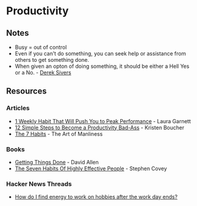 # Productivity

## Notes

* Busy = out of control
* Even if you can't do something, you can seek help or assistance from others to get something done.
* When given an opton of doing something, it should be either a Hell Yes or a No. - [Derek Sivers](https://sive.rs/)

## Resources

### Articles

* [1 Weekly Habit That Will Push You to Peak Performance](https://www.inc.com/laura-garnett/1-weekly-habit-for-peak-performance.html) - Laura Garnett
* [12 Simple Steps to Become a Productivity Bad-Ass](https://mixwellness.com/12-simple-steps-to-become-a-productivity-bad-ass/) - Kristen Boucher
* [The 7 Habits](https://www.artofmanliness.com/tag/7-habits/) - The Art of Manliness

### Books

* [Getting Things Done](https://smile.amazon.co.uk/Getting-Things-Done-Stress-free-Productivity/dp/0349408947) - David Allen
* [The Seven Habits Of Highly Effective People](https://smile.amazon.co.uk/Habits-Highly-Effective-People/dp/1471165086) - Stephen Covey

### Hacker News Threads

* [How do I find energy to work on hobbies after the work day ends?](https://news.ycombinator.com/item?id=26500021)

